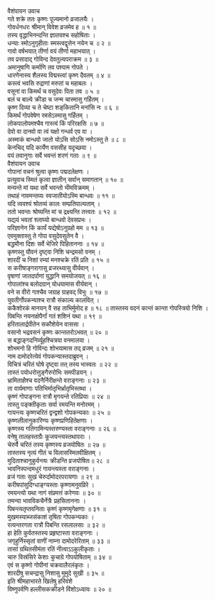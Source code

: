 वैशंपायन उवाच  
गते शक्रे ततः कृष्णः पूज्यमानो व्रजालयैः ।  
गोवर्धनधरः श्रीमान् विवेश व्रजमेव ह ॥ १ ॥  
तस्य वृद्धाभिनन्दन्ति ज्ञातयश्च सहोषिताः ।  
धन्याः स्मोऽनुगृहीताः स्मस्त्वद्वृत्तेन नयेन च ॥ २ ॥  
गावो वर्षभयात् तीर्णा वयं तीर्णा महाभयात् ।  
तव प्रसादाद्‌ गोविन्द देवतुल्यपराक्रम ॥ ३ ॥  
अमानुषाणि कर्माणि तव पश्याम गोपते ।  
धारणेनास्य शैलस्य विद्मस्त्वां कृष्ण दैवतम् ॥ ४ ॥  
कस्त्वं भवसि रुद्राणां मरुतां च महाबलः ।  
वसूनां वा किमर्थं च वसुदेवः पिता तव ॥ ५ ॥  
बलं च बाल्ये क्रीडा च जन्म चास्मासु गर्हितम् ।  
कृष्ण दिव्या च ते चेष्टा शङ्‌‌‍कितानि मनांसि नः ॥ ६ ॥  
किमर्थं गोपवेषेण रमसेऽस्मासु गर्हितम् ।  
लोकपालोपमश्चैव गास्त्वं किं परिरक्षसि ॥ ७ ॥  
देवो वा दानवो वा त्वं यक्षो गन्धर्व एव वा ।  
अस्माकं बान्धवो जातो योऽसि सोऽसि नमोऽस्तु ते ॥ ८ ॥  
केनचिद् यदि कार्येण वससीह यदृच्छया ।  
वयं तवानुगाः सर्वे भवन्तं शरणं गताः ॥ ९ ॥  
वैशंपायन उवाच  
गोपानां वचनं श्रुत्वा कृष्णः पद्मदलेक्षणः ।  
प्रत्युवाच स्मितं कृत्वा ज्ञातीन् सर्वान् समागतान् ॥ १० ॥  
मन्यन्ते मां यथा सर्वे भवन्तो भीमविक्रमम् ।  
तथाहं नावमन्तव्यः स्वजातीयोऽस्मि बान्धवः ॥ ११ ॥  
यदि त्ववश्यं श्रोतव्यं कालः सम्प्रतिपाल्यताम् ।  
ततो भवन्तः श्रोष्यन्ति मां च द्रक्ष्यन्ति तत्त्वतः ॥ १२ ॥  
यद्ययं भवतां श्लाघ्यो बान्धवो देवसप्रभः ।  
परिज्ञानेन किं कार्यं यद्येषोऽनुग्रहो मम ॥ १३ ॥  
एवमुक्तास्तु ते गोपा वसुदेवसुतेन वै ।  
बद्धमौना दिशः सर्वे भेजिरे पिहिताननाः ॥ १४ ॥  
कृष्णस्तु यौवनं दृष्ट्‍वा निशि चन्द्रमसो वनम् ।  
शारदीं च निशां रम्यां मनश्चक्रे रतिं प्रति ॥ १५ ॥  
स करीषाङ्‌‌‍गरागासु व्रजरथ्यासु वीर्यवान् ।  
वृषाणां जातदर्पाणां युद्धानि समयोजयत् ॥ १६ ॥  
गोपालांश्च बलोदग्रान् योधयामास वीर्यवान् ।  
वने स वीरो गाश्चैव जग्राह ग्राहवद् विभुः ॥ १७ ॥  
युवतीर्गोपकन्याश्च रात्रौ संकाल्य कालवित् ।  
ककैशोरकं मानयन् वै सह ताभिर्मुमोद ह ॥ १८ ॥
तास्तस्य वदनं कान्तं कान्ता गोपस्त्रियो निशि ।  
पिबन्ति नयनाक्षेपैर्गां गतं शशिनं यथा ॥ १९ ॥  
हरितालार्द्रपीतेन सकौशेयेन वाससा ।  
वसानो भद्रवसनं कृष्णः कान्ततरोऽभवत् ॥ २० ॥  
स बद्धाङ्‌‌‍गदनिर्व्यूहश्चित्रया वनमालया ।  
शोभमनो हि गोविन्दः शोभयामास तद् व्रजम् ॥ २१ ॥  
नाम दामोदरेत्येवं गोपकन्यास्तदाब्रुवन् ।  
विचित्रं चरितं घोषे दृष्ट्‍वा तत् तस्य भास्वतः ॥ २२ ॥  
तास्तं पयोधरोत्तुङ्‌‌‍गैरुरोभिः समपीडयन् ।  
भ्रामिताक्षैश्च वदनैर्निरीक्षन्ते वराङ्‌‌‍गनाः ॥ २३ ॥  
ता वार्यमाणाः पतिभिर्मातृभिर्भ्रातृभिस्तथा ।  
कृष्णं गोपाङ्‌‌‍गना रात्रौ मृगयन्ते रतिप्रियाः ॥ २४ ॥  
तास्तु पङ्‌‌‍क्तीकृताः सर्वा रमयन्ति मनोरमम् ।  
गायन्त्यः कृष्णचरितं द्वन्द्वशो गोपकन्यकाः ॥ २५ ॥  
कृष्णलीलानुकारिण्यः कृष्णप्रणिहितेक्षणाः ।  
कृष्णस्य गतिगामिन्यस्तरुण्यस्ता वराङ्‌‌‍गनाः ॥ २६ ॥  
वनेषु तालहस्ताग्रैः कूजयन्त्यस्तथापराः ।  
चेरुर्वै चरितं तस्य कृष्णस्य व्रजयोषितः ॥ २७ ॥  
तास्तस्य नृत्यं गीतं च विलासस्मितवीक्षितम् ।  
मुदिताश्चानुकुर्वन्त्यः क्रीडन्ति व्रजयोषितः॥ २८ ॥  
भावनिस्पन्दमधुरं गायन्त्यस्ता वराङ्‌‌‍गनाः ।  
व्रजं गताः सुखं चेरुर्दामोदरपरायणाः ॥ २९ ॥  
करीषपांसुदिग्धाङ्‌‌‍ग्यस्ताः कृष्णामनुवव्रिरे ।  
रमयन्त्यो यथा नागं संप्रमत्तं करेणवः ॥ ३० ॥  
तमन्या भावविकचैर्नेत्रैः प्रहसिताननाः ।  
पिबन्त्यतृप्तवनिताः कृष्णं कृष्णमृगेक्षणाः ॥ ३१ ॥  
मुखमस्याब्जसंकाशं तृषिता गोपकन्यकाः ।  
रत्यन्तरगता रात्रौ पिबन्ति रसलालसाः ॥ ३२ ॥  
हा हेति कुर्वतस्तस्य प्रहृष्टास्ता वराङ्‌‌‍गनाः ।  
जगृहुर्निस्सृतां वाणीं नाम्ना दामोदरेरिताम् ॥ ३३ ॥  
तासां ग्रथितसीमंता रतिं नीत्वाऽऽकुलीकृताः ।  
चारु विस्रंसिरे केशाः कुचाग्रे गोपयोषिताम् ॥ ३४ ॥  
एवं स कृष्णो गोपीनां चक्रवालैरलंकृतः ।  
शारदीषु सचन्द्रासु निशासु मुमुदे सुखी ॥ ३५ ॥  
इति श्रीमहाभारते खिलेषु हरिवंशे  
विष्णुपर्वणि हल्लीसकक्रीडने विंशोऽध्यायः ॥ २० ॥
